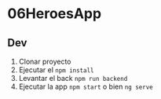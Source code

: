 # 06HeroesApp

## Dev

1. Clonar proyecto
2. Ejecutar el ```npm install```
3. Levantar el back ```npm run backend```
4. Ejecutar la app ```npm start``` o bien ```ng serve```
